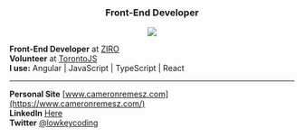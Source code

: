 <h3 align="center">Front-End Developer</h3>

<p align="center">
   <img src="https://skillicons.dev/icons?i=angular,js,ts,react" />
</p>

**Front-End Developer** at [ZIRO](https://github.com/Stack8)<br/>
**Volunteer** at [TorontoJS](https://github.com/torontojs/torontojs.com)<br/>
**I use:**  Angular | JavaScript | TypeScript | React <br/>
****
**Personal Site** [www.cameronremesz.com](https://www.cameronremesz.com/)<br/>
**LinkedIn** [Here](https://www.linkedin.com/in/cameron-remesz/)<br/>
**Twitter** [@lowkeycoding](https://twitter.com/lowkeycoding)<br/>
